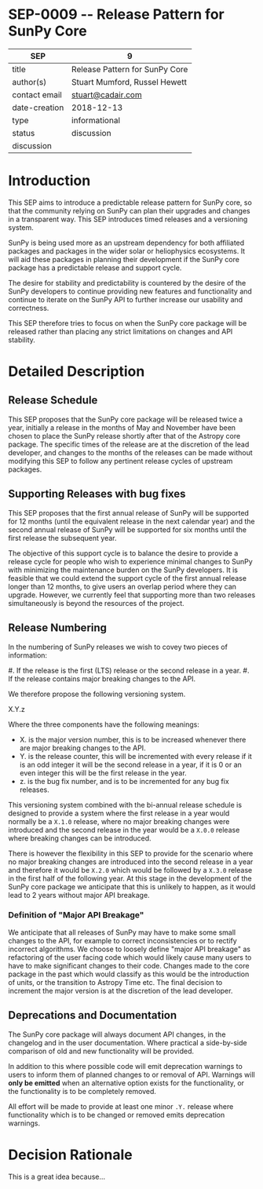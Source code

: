 # SEP-0009 -- Release Pattern for SunPy Core

| SEP           | 9                              |
|---------------|--------------------------------|
| title         | Release Pattern for SunPy Core |
| author(s)     | Stuart Mumford, Russel Hewett  |
| contact email | stuart@cadair.com              |
| date-creation | 2018-12-13                     |
| type          | informational                  |
| status        | discussion                     |
| discussion    |                                |

# Introduction

This SEP aims to introduce a predictable release pattern for SunPy core, so that
the community relying on SunPy can plan their upgrades and changes in a
transparent way. This SEP introduces timed releases and a versioning system.

SunPy is being used more as an upstream dependency for both affiliated packages
and packages in the wider solar or heliophysics ecosystems. It will aid these
packages in planning their development if the SunPy core package has a
predictable release and support cycle.

The desire for stability and predictability is countered by the desire of the
SunPy developers to continue providing new features and functionality and
continue to iterate on the SunPy API to further increase our usability and
correctness.

This SEP therefore tries to focus on when the SunPy core package will be
released rather than placing any strict limitations on changes and API
stability.

# Detailed Description

## Release Schedule

This SEP proposes that the SunPy core package will be released twice a year,
initially a release in the months of May and November have been chosen to place
the SunPy release shortly after that of the Astropy core package. The specific
times of the release are at the discretion of the lead developer, and changes to
the months of the releases can be made without modifying this SEP to follow any
pertinent release cycles of upstream packages.

## Supporting Releases with bug fixes

This SEP proposes that the first annual release of SunPy will be supported for
12 months (until the equivalent release in the next calendar year) and the
second annual release of SunPy will be supported for six months until the first
release the subsequent year.

The objective of this support cycle is to balance the desire to provide a
release cycle for people who wish to experience minimal changes to SunPy with
minimizing the maintenance burden on the SunPy developers. It is feasible that we
could extend the support cycle of the first annual release longer than 12
months, to give users an overlap period where they can upgrade. However, we
currently feel that supporting more than two releases simultaneously is beyond
the resources of the project.

## Release Numbering

In the numbering of SunPy releases we wish to covey two pieces of information:

#. If the release is the first (LTS) release or the second release in a year.
#. If the release contains major breaking changes to the API.

We therefore propose the following versioning system.

X.Y.z

Where the three components have the following meanings:

* X. is the major version number, this is to be increased whenever there are
  major breaking changes to the API.
* Y. is the release counter, this will be incremented with every release if it
  is an odd integer it will be the second release in a year, if it is 0 or an
  even integer this will be the first release in the year.
* z. is the bug fix number, and is to be incremented for any bug fix releases.


This versioning system combined with the bi-annual release schedule is designed
to provide a system where the first release in a year would normally be a
`X.1.0` release, where no major breaking changes were introduced and the second
release in the year would be a `X.0.0` release where breaking changes can be
introduced.

There is however the flexibility in this SEP to provide for the scenario where no
major breaking changes are introduced into the second release in a year and
therefore it would be `X.2.0` which would be followed by a `X.3.0` release in
the first half of the following year. At this stage in the development of the
SunPy core package we anticipate that this is unlikely to happen, as it would
lead to 2 years without major API breakage.


### Definition of "Major API Breakage"

We anticipate that all releases of SunPy may have to make some small changes to
the API, for example to correct inconsistencies or to rectify incorrect
algorithms. We choose to loosely define "major API breakage" as refactoring of
the user facing code which would likely cause many users to have to make
significant changes to their code. Changes made to the core package in the past
which would classify as this would be the introduction of units, or the
transition to Astropy Time etc. The final decision to increment the major
version is at the discretion of the lead developer.

## Deprecations and Documentation

The SunPy core package will always document API changes, in the changelog and in
the user documentation. Where practical a side-by-side comparison of old and new
functionality will be provided.

In addition to this where possible code will emit deprecation warnings to users
to inform them of planned changes to or removal of API. Warnings will **only be
emitted** when an alternative option exists for the functionality, or the
functionality is to be completely removed.

All effort will be made to provide at least one minor `.Y.` release where
functionality which is to be changed or removed emits deprecation warnings.


# Decision Rationale
This is a great idea because...
